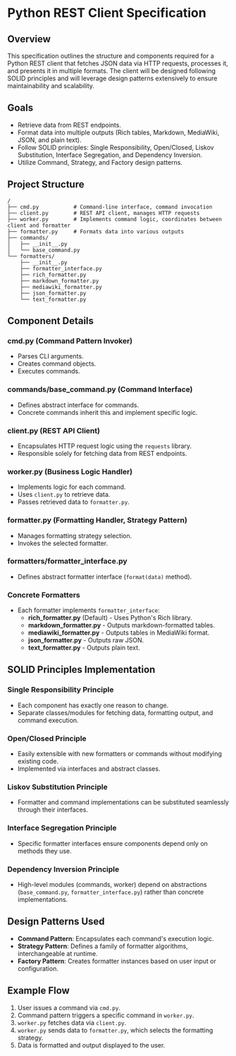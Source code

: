 # Python REST Client Specification

## Overview
This specification outlines the structure and components required for a Python REST client that fetches JSON data via HTTP requests, processes it, and presents it in multiple formats. The client will be designed following SOLID principles and will leverage design patterns extensively to ensure maintainability and scalability.

## Goals
- Retrieve data from REST endpoints.
- Format data into multiple outputs (Rich tables, Markdown, MediaWiki, JSON, and plain text).
- Follow SOLID principles: Single Responsibility, Open/Closed, Liskov Substitution, Interface Segregation, and Dependency Inversion.
- Utilize Command, Strategy, and Factory design patterns.

## Project Structure
```
/
├── cmd.py           # Command-line interface, command invocation
├── client.py        # REST API client, manages HTTP requests
├── worker.py        # Implements command logic, coordinates between client and formatter
├── formatter.py     # Formats data into various outputs
├── commands/
│   ├── __init__.py
│   └── base_command.py
└── formatters/
    ├── __init__.py
    ├── formatter_interface.py
    ├── rich_formatter.py
    ├── markdown_formatter.py
    ├── mediawiki_formatter.py
    ├── json_formatter.py
    └── text_formatter.py
```

## Component Details

### cmd.py (Command Pattern Invoker)
- Parses CLI arguments.
- Creates command objects.
- Executes commands.

### commands/base_command.py (Command Interface)
- Defines abstract interface for commands.
- Concrete commands inherit this and implement specific logic.

### client.py (REST API Client)
- Encapsulates HTTP request logic using the `requests` library.
- Responsible solely for fetching data from REST endpoints.

### worker.py (Business Logic Handler)
- Implements logic for each command.
- Uses `client.py` to retrieve data.
- Passes retrieved data to `formatter.py`.

### formatter.py (Formatting Handler, Strategy Pattern)
- Manages formatting strategy selection.
- Invokes the selected formatter.

### formatters/formatter_interface.py
- Defines abstract formatter interface (`format(data)` method).

### Concrete Formatters
- Each formatter implements `formatter_interface`:
  - **rich_formatter.py** (Default) - Uses Python's Rich library.
  - **markdown_formatter.py** - Outputs markdown-formatted tables.
  - **mediawiki_formatter.py** - Outputs tables in MediaWiki format.
  - **json_formatter.py** - Outputs raw JSON.
  - **text_formatter.py** - Outputs plain text.

## SOLID Principles Implementation

### Single Responsibility Principle
- Each component has exactly one reason to change.
- Separate classes/modules for fetching data, formatting output, and command execution.

### Open/Closed Principle
- Easily extensible with new formatters or commands without modifying existing code.
- Implemented via interfaces and abstract classes.

### Liskov Substitution Principle
- Formatter and command implementations can be substituted seamlessly through their interfaces.

### Interface Segregation Principle
- Specific formatter interfaces ensure components depend only on methods they use.

### Dependency Inversion Principle
- High-level modules (commands, worker) depend on abstractions (`base_command.py`, `formatter_interface.py`) rather than concrete implementations.

## Design Patterns Used
- **Command Pattern**: Encapsulates each command's execution logic.
- **Strategy Pattern**: Defines a family of formatter algorithms, interchangeable at runtime.
- **Factory Pattern**: Creates formatter instances based on user input or configuration.

## Example Flow
1. User issues a command via `cmd.py`.
2. Command pattern triggers a specific command in `worker.py`.
3. `worker.py` fetches data via `client.py`.
4. `worker.py` sends data to `formatter.py`, which selects the formatting strategy.
5. Data is formatted and output displayed to the user.


